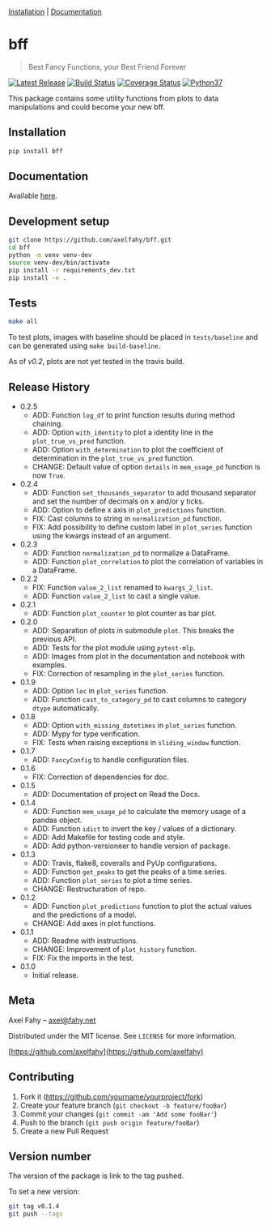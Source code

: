 [Installation](#installation) |
[Documentation](https://bff.readthedocs.io/en/latest/)

# bff
> Best Fancy Functions, your Best Friend Forever

<p align="left">
    <a href="https://pypi.org/project/bff/">
        <img src="https://img.shields.io/pypi/v/bff.svg" alt="Latest Release" /></a>
    <a href="https://travis-ci.com/axelfahy/bff">
        <img src="https://api.travis-ci.com/axelfahy/bff.svg?branch=master" alt="Build Status" /></a>
    <a href="https://coveralls.io/github/axelfahy/bff?branch=master">
        <img src="https://coveralls.io/repos/github/axelfahy/bff/badge.svg?branch=master" alt="Coverage Status" /></a>
    <a href="https://pypi.org/project/bff/">
        <img src="https://img.shields.io/badge/python-3.7-blue.svg" alt="Python37" /></a>
</p>

This package contains some utility functions from plots to data manipulations and could become your new bff.

## Installation

```sh
pip install bff
```

## Documentation

Available [here](https://bff.readthedocs.io/en/latest/).

## Development setup

```sh
git clone https://github.com/axelfahy/bff.git
cd bff
python -m venv venv-dev
source venv-dev/bin/activate
pip install -r requirements_dev.txt
pip install -e .
```

## Tests

```sh
make all
```

To test plots, images with baseline should be placed in `tests/baseline` and can be generated using `make build-baseline`.

As of *v0.2*, plots are not yet tested in the travis build.

## Release History

* 0.2.5
    * ADD: Function ``log_df`` to print function results during method chaining.
    * ADD: Option ``with_identity`` to plot a identity line in the ``plot_true_vs_pred`` function.
    * ADD: Option ``with_determination`` to plot the coefficient of determination in the ``plot_true_vs_pred`` function.
    * CHANGE: Default value of option ``details`` in ``mem_usage_pd`` function is now ``True``.
* 0.2.4
    * ADD: Function ``set_thousands_separator`` to add thousand separator and set the number of decimals on x and/or y ticks.
    * ADD: Option to define x axis in ``plot_predictions`` function.
    * FIX: Cast columns to string in ``normalization_pd`` function.
    * FIX: Add possibility to define custom label in ``plot_series`` function using the kwargs instead of an argument.
* 0.2.3
    * ADD: Function ``normalization_pd`` to normalize a DataFrame.
    * ADD: Function ``plot_correlation`` to plot the correlation of variables in a DataFrame.
* 0.2.2
    * FIX: Function ``value_2_list`` renamed to ``kwargs_2_list``.
    * ADD: Function ``value_2_list`` to cast a single value.
* 0.2.1
    * ADD: Function ``plot_counter`` to plot counter as bar plot.
* 0.2.0
    * ADD: Separation of plots in submodule ``plot``. This breaks the previous API.
    * ADD: Tests for the plot module using ``pytest-mlp``.
    * ADD: Images from plot in the documentation and notebook with examples.
    * FIX: Correction of resampling in the ``plot_series`` function.
* 0.1.9
    * ADD: Option ``loc`` in ``plot_series`` function.
    * ADD: Function ``cast_to_category_pd`` to cast columns to category ``dtype`` automatically.
* 0.1.8
    * ADD: Option ``with_missing_datetimes`` in ``plot_series`` function.
    * ADD: Mypy for type verification.
    * FIX: Tests when raising exceptions in ``sliding_window`` function.
* 0.1.7
    * ADD: ``FancyConfig`` to handle configuration files.
* 0.1.6
    * FIX: Correction of dependencies for doc.
* 0.1.5
    * ADD: Documentation of project on Read the Docs.
* 0.1.4
    * ADD: Function ``mem_usage_pd`` to calculate the memory usage of a pandas object.
    * ADD: Function ``idict`` to invert the key / values of a dictionary.
    * ADD: Add Makefile for testing code and style.
    * ADD: Add python-versioneer to handle version of package.
* 0.1.3
    * ADD: Travis, flake8, coveralls and PyUp configurations.
    * ADD: Function ``get_peaks`` to get the peaks of a time series.
    * ADD: Function ``plot_series`` to plot a time series.
    * CHANGE: Restructuration of repo.
* 0.1.2
    * ADD: Function ``plot_predictions`` function to plot the actual values and the predictions of a model.
    * CHANGE: Add axes in plot functions.
* 0.1.1
    * ADD: Readme with instructions.
    * CHANGE: Improvement of `plot_history` function.
    * FIX: Fix the imports in the test.
* 0.1.0
    * Initial release.

## Meta

Axel Fahy – axel@fahy.net

Distributed under the MIT license. See ``LICENSE`` for more information.

[https://github.com/axelfahy](https://github.com/axelfahy)

## Contributing

1. Fork it (<https://github.com/yourname/yourproject/fork>)
2. Create your feature branch (`git checkout -b feature/fooBar`)
3. Commit your changes (`git commit -am 'Add some fooBar'`)
4. Push to the branch (`git push origin feature/fooBar`)
5. Create a new Pull Request

## Version number

The version of the package is link to the tag pushed.

To set a new version:

```sh
git tag v0.1.4
git push --tags
```

